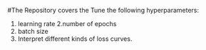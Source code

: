 #The Repository covers the Tune the following hyperparameters:
1. learning rate
2.number of epochs
3. batch size
4. Interpret different kinds of loss curves.
